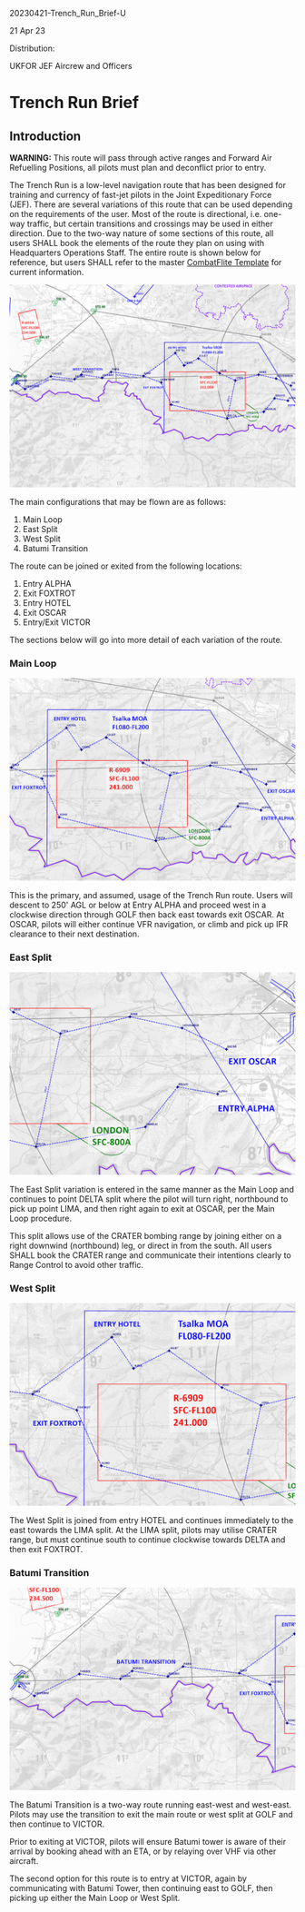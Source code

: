 20230421-Trench_Run_Brief-U

21 Apr 23

Distribution:

UKFOR JEF Aircrew and Officers

# Trench Run Brief

## Introduction

**WARNING:** This route will pass through active ranges and Forward Air Refuelling Positions, all pilots must plan and deconflict prior to entry.

The Trench Run is a low-level navigation route that has been designed for training and currency of fast-jet pilots in the Joint Expeditionary Force (JEF).
There are several variations of this route that can be used depending on the requirements of the user.
Most of the route is directional, i.e. one-way traffic, but certain transitions and crossings may be used in either direction.
Due to the two-way nature of some sections of this route, all users SHALL book the elements of the route they plan on using with Headquarters Operations Staff.
The entire route is shown below for reference, but users SHALL refer to the master [CombatFlite Template](../Mission_Planning/Master_RAMPART_Overview.cf) for current information.

![Trench Run, High](TR_Hi.png)

The main configurations that may be flown are as follows:

1. Main Loop
2. East Split
3. West Split
4. Batumi Transition

The route can be joined or exited from the following locations:

1. Entry ALPHA
2. Exit FOXTROT
3. Entry HOTEL
4. Exit OSCAR
5. Entry/Exit VICTOR

The sections below will go into more detail of each variation of the route.

### Main Loop

![Main Loop](TR_East.png)

This is the primary, and assumed, usage of the Trench Run route.
Users will descent to 250' AGL or below at Entry ALPHA and proceed west in a clockwise direction through GOLF then back east towards exit OSCAR.
At OSCAR, pilots will either continue VFR navigation, or climb and pick up IFR clearance to their next destination.

### East Split

![East Split](TR_East_Split.png)

The East Split variation is entered in the same manner as the Main Loop and continues to point DELTA split where the pilot will turn right, northbound to pick up point LIMA, and then right again to exit at OSCAR, per the Main Loop procedure.

This split allows use of the CRATER bombing range by joining either on a right downwind (northbound) leg, or direct in from the south.
All users SHALL book the CRATER range and communicate their intentions clearly to Range Control to avoid other traffic.

### West Split

![West Split](TR_West_Split.png)

The West Split is joined from entry HOTEL and continues immediately to the east towards the LIMA split.
At the LIMA split, pilots may utilise CRATER range, but must continue south to continue clockwise towards DELTA and then exit FOXTROT.

### Batumi Transition

![Batumi Transition](TR_West.png)

The Batumi Transition is a two-way route running east-west and west-east.
Pilots may use the transition to exit the main route or west split at GOLF and then continue to VICTOR.

Prior to exiting at VICTOR, pilots will ensure Batumi tower is aware of their arrival by booking ahead with an ETA, or by relaying over VHF via other aircraft.

The second option for this route is to entry at VICTOR, again by communicating with Batumi Tower, then continuing east to GOLF, then picking up either the Main Loop or West Split.
